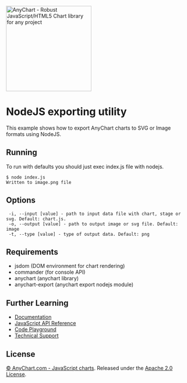 [<img src="https://cdn.anychart.com/images/logo-transparent-segoe.png?2" width="234px" alt="AnyChart - Robust JavaScript/HTML5 Chart library for any project">](https://anychart.com)
# NodeJS exporting utility

This example shows how to export AnyChart charts to SVG or Image formats using NodeJS.

## Running
To run with defaults you should just exec index.js file with nodejs. 

 ```
 $ node index.js 
 Written to image.png file
 ```
## Options
```
 -i, --input [value] - path to input data file with chart, stage or svg. Default: chart.js.
 -o, --output [value] - path to output image or svg file. Default: image
 -t, --type [value] - type of output data. Default: png
```

## Requirements
* jsdom (DOM environment for chart rendering)
* commander (for console API)
* anychart (anychart library)
* anychart-export (anychart export nodejs module)

## Further Learning
* [Documentation](https://docs.anychart.com)
* [JavaScript API Reference](https://api.anychart.com)
* [Code Playground](https://playground.anychart.com)
* [Technical Support](https://anychart.com/support)

## License
[© AnyChart.com - JavaScript charts](http://www.anychart.com). Released under the [Apache 2.0 License](https://github.com/anychart-integrations/nodejs-express-mongodb-template/blob/master/LICENSE).